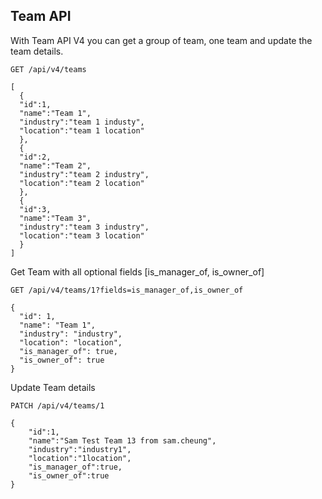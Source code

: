 ## Team API
With Team API V4 you can get a group of team, one team and update the team details.

```
GET /api/v4/teams
```

```
[
  {
  "id":1,
  "name":"Team 1",
  "industry":"team 1 industy",
  "location":"team 1 location"
  },
  {
  "id":2,
  "name":"Team 2",
  "industry":"team 2 industry",
  "location":"team 2 location"
  },
  {
  "id":3,
  "name":"Team 3",
  "industry":"team 3 industry",
  "location":"team 3 location"
  }
]
```

Get Team with all optional fields [is_manager_of, is_owner_of]
```
GET /api/v4/teams/1?fields=is_manager_of,is_owner_of
```

```
{
  "id": 1,
  "name": "Team 1",
  "industry": "industry",
  "location": "location",
  "is_manager_of": true,
  "is_owner_of": true
}
```

Update Team details

```
PATCH /api/v4/teams/1
```

```
{
	"id":1,
	"name":"Sam Test Team 13 from sam.cheung",
	"industry":"industry1",
	"location":"1location",
	"is_manager_of":true,
	"is_owner_of":true
}
```
